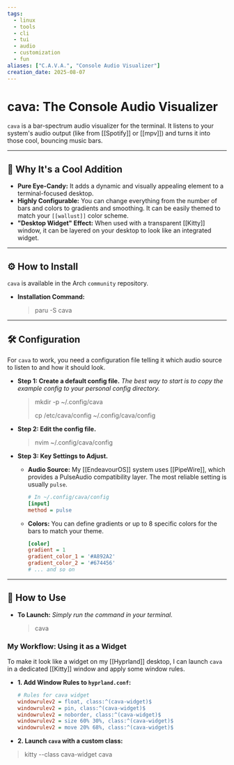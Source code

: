 ```yaml
---
tags:
  - linux
  - tools
  - cli
  - tui
  - audio
  - customization
  - fun
aliases: ["C.A.V.A.", "Console Audio Visualizer"]
creation_date: 2025-08-07
---
```


# cava: The Console Audio Visualizer

`cava` is a bar-spectrum audio visualizer for the terminal. It listens to your system's audio output (like from [[Spotify]] or [[mpv]]) and turns it into those cool, bouncing music bars.

---
## 🤔 Why It's a Cool Addition
- **Pure Eye-Candy:** It adds a dynamic and visually appealing element to a terminal-focused desktop.
- **Highly Configurable:** You can change everything from the number of bars and colors to gradients and smoothing. It can be easily themed to match your `[[wallust]]` color scheme.
- **"Desktop Widget" Effect:** When used with a transparent [[Kitty]] window, it can be layered on your desktop to look like an integrated widget.

---
## ⚙️ How to Install
`cava` is available in the Arch `community` repository.

- **Installation Command:**
  > paru -S cava

---
## 🛠️ Configuration
For `cava` to work, you need a configuration file telling it which audio source to listen to and how it should look.

- **Step 1: Create a default config file.**
  *The best way to start is to copy the example config to your personal config directory.*
  > mkdir -p ~/.config/cava
  >
  > cp /etc/cava/config ~/.config/cava/config

- **Step 2: Edit the config file.**
  > nvim ~/.config/cava/config

- **Step 3: Key Settings to Adjust.**
  - **Audio Source:** My [[EndeavourOS]] system uses [[PipeWire]], which provides a PulseAudio compatibility layer. The most reliable setting is usually `pulse`.
    ```ini
    # In ~/.config/cava/config
    [input]
    method = pulse
    ```
  - **Colors:** You can define gradients or up to 8 specific colors for the bars to match your theme.
    ```ini
    [color]
    gradient = 1
    gradient_color_1 = '#A892A2'
    gradient_color_2 = '#674456'
    # ... and so on
    ```

---
## 🚀 How to Use

- **To Launch:**
  *Simply run the command in your terminal.*
  > cava

### My Workflow: Using it as a Widget
To make it look like a widget on my [[Hyprland]] desktop, I can launch `cava` in a dedicated [[Kitty]] window and apply some window rules.

- **1. Add Window Rules to `hyprland.conf`:**
  ```ini
  # Rules for cava widget
  windowrulev2 = float, class:^(cava-widget)$
  windowrulev2 = pin, class:^(cava-widget)$
  windowrulev2 = noborder, class:^(cava-widget)$
  windowrulev2 = size 60% 30%, class:^(cava-widget)$
  windowrulev2 = move 20% 68%, class:^(cava-widget)$


- **2. Launch `cava` with a custom class:**

> kitty --class cava-widget cava

```

